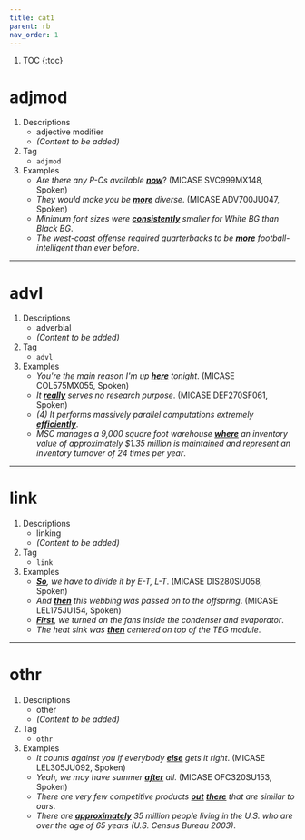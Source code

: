 ```yaml
---
title: cat1
parent: rb
nav_order: 1
---
```

1. TOC
{:toc}

# adjmod

1. Descriptions
    - adjective modifier
    - *(Content to be added)*
2. Tag
    - `adjmod`
3. Examples
    - *Are there any P-Cs available <ins>**now**</ins>*? (MICASE SVC999MX148, Spoken)
    - *They would make you be <ins>**more**</ins> diverse*. (MICASE ADV700JU047, Spoken)
    - *Minimum font sizes were <ins>**consistently**</ins> smaller for White BG than Black BG*.
    - *The west-coast offense required quarterbacks to be <ins>**more**</ins> football-intelligent than ever before*.

---

# advl

1. Descriptions
    - adverbial
    - *(Content to be added)*
2. Tag
    - `advl`
3. Examples
    - *You're the main reason I'm up <ins>**here**</ins> tonight*. (MICASE COL575MX055, Spoken)
    - *It <ins>**really**</ins> serves no research purpose*. (MICASE DEF270SF061, Spoken)
    - *(4) It performs massively parallel computations extremely <ins>**efficiently**</ins>*.
    - *MSC manages a 9,000 square foot warehouse <ins>**where**</ins> an inventory value of approximately $1.35 million is maintained and represent an inventory turnover of 24 times per year*.

---

# link

1. Descriptions
    - linking
    - *(Content to be added)*
2. Tag
    - `link`
3. Examples
    - *<ins>**So**</ins>, we have to divide it by E-T, L-T*. (MICASE DIS280SU058, Spoken)
    - *And <ins>**then**</ins> this webbing was passed on to the offspring*. (MICASE LEL175JU154, Spoken)
    - *<ins>**First**</ins>, we turned on the fans inside the condenser and evaporator*.
    - *The heat sink was <ins>**then**</ins> centered on top of the TEG module*.

---

# othr

1. Descriptions
    - other
    - *(Content to be added)*
2. Tag
    - `othr`
3. Examples
    - *It counts against you if everybody <ins>**else**</ins> gets it right*. (MICASE LEL305JU092, Spoken) 
    - *Yeah, we may have summer <ins>**after**</ins> all*. (MICASE OFC320SU153, Spoken)
    - *There are very few competitive products <ins>**out**</ins> <ins>**there**</ins> that are similar to ours*.
    - *There are <ins>**approximately**</ins> 35 million people living in the U.S. who are over the age of 65 years (U.S. Census Bureau 2003)*.

